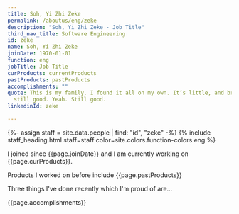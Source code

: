 ```yaml
---
title: Soh, Yi Zhi Zeke
permalink: /aboutus/eng/zeke
description: "Soh, Yi Zhi Zeke - Job Title"
third_nav_title: Software Engineering
id: zeke
name: Soh, Yi Zhi Zeke
joinDate: 1970-01-01
function: eng
jobTitle: Job Title
curProducts: currentProducts
pastProducts: pastProducts
accomplishments: ""
quote: This is my family. I found it all on my own. It’s little, and broken, but
  still good. Yeah. Still good.
linkedinId: zeke

---
```


{%- assign staff = site.data.people | find: "id", "zeke" -%}
{% include staff_heading.html staff=staff color=site.colors.function-colors.eng %}

<p>I joined since {{page.joinDate}} and I am currently working on {{page.curProducts}}.</p>

<p>Products I worked on before include {{page.pastProducts}}</p>

<p>Three things I've done recently which I'm proud of are...</p>
{{page.accomplishments}}
